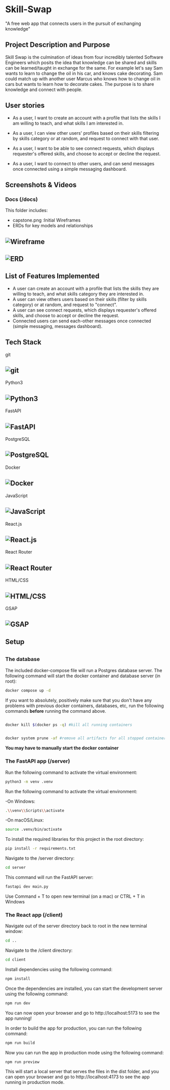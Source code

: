 # Skill-Swap

"A free web app that connects users in the pursuit of exchanging knowledge"

## Project Description and Purpose

Skill Swap is the culmination of ideas from four incredibly talented Software Engineers which posits the idea that knowledge can be shared
and skills can be learned/taught in exchange for the same. For example let's say Sam wants to learn to change the oil in his car, and knows cake decorating. Sam could match up with another user Marcus who knows how to change oil in cars but wants to learn how to decorate cakes. The purpose is to share knowledge and connect with people.

## User stories

- As a user, I want to create an account with a profile that lists the skills I am willing to teach, and what skills I am interested in.

- As a user, I can view other users' profiles based on their skills filtering by skills category or at random, and request to connect with that user.

- As a user, I want to be able to see connect requests, which displays requester's offered skills, and choose to accept or decline the request.

- As a user, I want to connect to other users, and can send messages once connected using a simple messaging dashboard.

## Screenshots & Videos

### Docs (/docs)

This folder includes:

- capstone.png :Initial Wireframes
- ERDs for key models and relationships


## ![Wireframe](docs/capstone-v2.png)

## ![ERD](docs/Final-ERD.png)


## List of Features Implemented

- A user can create an account with a profile that lists the skills they are willing to teach, and what skills category they are interested in.
- A user can view others users based on their skills (filter by skills category) or at random, and request to "connect".
- A user can see connect requests, which displays requester's offered skills, and choose to accept or decline the request.
- Connected users can send each-other messages once connected (simple messaging, messages dashboard).

## Tech Stack

git

## ![git](docs/git.png)

Python3

## ![Python3](docs/python.png)

FastAPI

## ![FastAPI](docs/fastapi.png)

PostgreSQL

## ![PostgreSQL](docs/postgresql.png)

Docker

## ![Docker](docs/docker.png)

JavaScript

## ![JavaScript](docs/javascript.png)

React.js

## ![React.js](docs/reactjs.png)

React Router

## ![React Router](docs/reactrouter.png)

HTML/CSS

## ![HTML/CSS](docs/htmlcss.png)

GSAP

## ![GSAP](docs/gsap.png)

###

## Setup

######

### The database

The included docker-compose file will run a Postgres database server. The
following command will start the docker container and database server (in root):

```bash
docker compose up -d
```

If you want to absolutely, positively make sure that you don't have any
problems with previous docker containers, databases, etc, run the
following commands **before** running the command above.

```bash

docker kill $(docker ps -q) #kill all running containers


docker system prune -af #remove all artifacts for all stopped containers
```

**You may have to manually start the docker container**

### The FastAPI app (/server)

Run the following command to activate the virtual environment:

```bash
python3 -m venv .venv
```

Run the following command to activate the virtual environment:

-On Windows:

```bash
.\\venv\\Scripts\\activate
```

-On macOS/Linux:

```bash
source .venv/bin/activate
```

To install the required libraries for this project in the root directory:

```bash
pip install -r requirements.txt
```

Navigate to the /server directory:

```bash
cd server
```

This command will run the FastAPI server:

```bash
fastapi dev main.py
```

Use Command + T to open new terminal (on a mac) or CTRL + T in Windows

### The React app (/client)

Navigate out of the server directory back to root in the new terminal window:

```bash
cd ..
```

Navigate to the /client directory:

```bash
cd client
```

Install dependencies using the following command:

```bash
npm install
```

Once the dependencies are installed, you can start the development server using the following command:

```bash
npm run dev
```

You can now open your browser and go to http://localhost:5173 to see the app running!

In order to build the app for production, you can run the following command:

```bash
npm run build
```

Now you can run the app in production mode using the following command:

```bash
npm run preview
```

This will start a local server that serves the files in the dist folder, and you can open your browser and go to http://localhost:4173 to see the app running in production mode.

